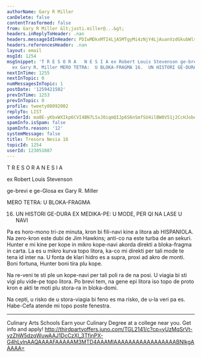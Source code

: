 ```yaml
---
authorName: Gary R Miller
canDelete: false
contentTrasformed: false
from: Gary R Miller &lt;justi.miller@...&gt;
headers.inReplyToHeader: .nan
headers.messageIdInHeader: PDIwMDkxMTI4LjA5MTgyMi4zNjY4LjAuanVzdGkubWlsbGVyQGp1bm8uY29tPg==
headers.referencesHeader: .nan
layout: email
msgId: 1254
msgSnippet: 'T R E S O R A   N E S I A ex Robert Louis Stevenson ge-brevi e ge-Glosa
  ex Gary R. Miller MERO TETRA:  U BLOKA-FRAGMA 16.  UN HISTORI GE-DURA EX MEDIKA-PE:  U'
nextInTime: 1255
nextInTopic: 0
numMessagesInTopic: 1
postDate: '1259421502'
prevInTime: 1253
prevInTopic: 0
profile: tweety08092002
replyTo: LIST
senderId: ma0E-yKbxWXIkp6CVI4BN7LSxJ0iqmQIJp6S6nSmfSU4ilBW0V51j2CcHJobeWFNExMS0mOd5xQLMh6Drs5mr9aCiQwNKOW4KE_9yw
spamInfo.isSpam: false
spamInfo.reason: '12'
systemMessage: false
title: Tresora Nesia 16
topicId: 1254
userId: 123051087
---
```



  T R E S O R A   N E S I A

  ex Robert Louis Stevenson

  ge-brevi e ge-Glosa ex Gary R. Miller

 MERO TETRA:  U BLOKA-FRAGMA

16.  UN HISTORI GE-DURA EX MEDIKA-PE:  U MODE, PER QI NA LASE U NAVI

 Pa es horo-mono tri-ze minuta, kron bi fili-navi kine a litora ab
HISPANIOLA.  Na zero-kron este dubi de Jim Hawkins; anti-co na este turba
de an sekuri.  Hunter e mi kine per kope in mikro kope-navi akorda
direkti a bloka-fragma in carta.  La es u mikro kurva topo litora, ka-co
mi direkti per tali mode te tena id inter na.  U fonta de klari hidro es
a supra, proxi ad akro de monti.  Boni fortuna, Hunter boni tira plu
kope.

 Na re-veni te sti ple un kope-navi per tali poli ra de na posi.  U
viagia bi sti vigi plu vide-pe topo litora.  Po brevi tem, na gene epi
litora iso topo de proto kron e akti te moti plu stora-ra in bloka-domi.

 Na cepti, u risko de u stora-viagia bi feno es ma risko, de u-la veri pa
es.  Habe-Cefa atende mi topo poste fenestra.
____________________________________________________________
Culinary Arts Schools
Earn your Culinary Degree at a college near you. Get info and apply!
http://thirdpartyoffers.juno.com/TGL2141/c?cp=yUzMqSrVt-yzZhW5dzqWuwAAJ1DcCzXl_3TfjnPX-G4hLylnAAQAAAAFAAAAAM3MTD4AAAMlAAAAAAAAAAAAAAAAABNlkgAAAAA=

